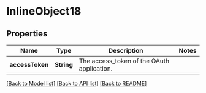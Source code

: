 # InlineObject18

## Properties
Name | Type | Description | Notes
------------ | ------------- | ------------- | -------------
**accessToken** | **String** | The access_token of the OAuth application. | 

[[Back to Model list]](../README.md#documentation-for-models) [[Back to API list]](../README.md#documentation-for-api-endpoints) [[Back to README]](../README.md)


